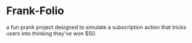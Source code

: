 # Frank-Folio
a fun prank project designed to simulate a subscription action that tricks users into thinking they've won $50.
